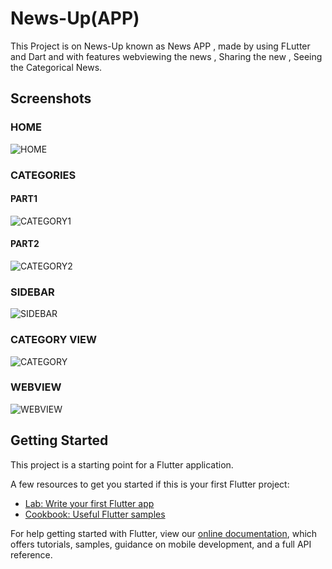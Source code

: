 # News-Up(APP)

This Project is on News-Up known as News APP , made by using FLutter and Dart and with features webviewing the news , Sharing the new , Seeing the Categorical News.

## Screenshots

### HOME

![HOME](assets/home.jpg)

### CATEGORIES

#### PART1

![CATEGORY1](assets/category1.jpg)

#### PART2

![CATEGORY2](assets/category2.jpg)

### SIDEBAR

![SIDEBAR](assets/sidebar.jpg)

### CATEGORY VIEW

![CATEGORY](assets/opener.jpg)

### WEBVIEW

![WEBVIEW](assets/webview.jpg)

## Getting Started

This project is a starting point for a Flutter application.

A few resources to get you started if this is your first Flutter project:

- [Lab: Write your first Flutter app](https://flutter.dev/docs/get-started/codelab)
- [Cookbook: Useful Flutter samples](https://flutter.dev/docs/cookbook)

For help getting started with Flutter, view our
[online documentation](https://flutter.dev/docs), which offers tutorials,
samples, guidance on mobile development, and a full API reference.
